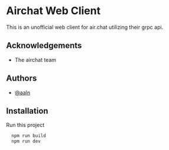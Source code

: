 
# Airchat Web Client

This is an unofficial web client for air.chat utilizing their grpc api.




## Acknowledgements

 - The airchat team


## Authors

- [@aaln](https://www.github.com/aaln)


## Installation

Run this project

```bash
  npm run build
  npm run dev
```
    